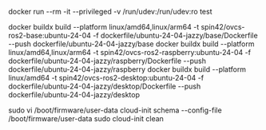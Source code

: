 docker run --rm -it --privileged -v /run/udev:/run/udev:ro test

docker buildx build --platform linux/amd64,linux/arm64 -t spin42/ovcs-ros2-base:ubuntu-24-04 -f dockerfile/ubuntu-24-04-jazzy/base/Dockerfile --push dockerfile/ubuntu-24-04-jazzy/base
docker buildx build --platform linux/amd64,linux/arm64 -t spin42/ovcs-ros2-raspberry:ubuntu-24-04 -f dockerfile/ubuntu-24-04-jazzy/raspberry/Dockerfile --push dockerfile/ubuntu-24-04-jazzy/raspberry
docker buildx build --platform linux/amd64 -t spin42/ovcs-ros2-desktop:ubuntu-24-04 -f dockerfile/ubuntu-24-04-jazzy/desktop/Dockerfile --push dockerfile/ubuntu-24-04-jazzy/desktop

sudo vi /boot/firmware/user-data
cloud-init schema --config-file /boot/firmware/user-data
sudo cloud-init clean
